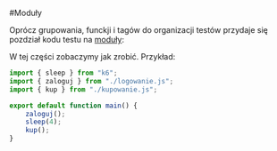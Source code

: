 #Moduły

Oprócz grupowania, funckji i tagów do organizacji testów przydaje się pozdział kodu testu na [moduły](https://github.com/grafana/k6-example-woocommerce):

W tej części zobaczymy jak zrobić. Przykład:

```javascript
import { sleep } from "k6";
import { zaloguj } from "./logowanie.js";
import { kup } from "./kupowanie.js";

export default function main() {
    zaloguj();
    sleep(4);
    kup();
}
```


